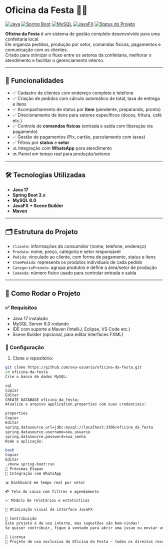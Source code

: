 # Oficina da Festa 🎂✨

[![Java](https://img.shields.io/badge/Java-17-007396?style=for-the-badge&logo=java&logoColor=white)](#)
[![Spring Boot](https://img.shields.io/badge/Spring%20Boot-3.x-6DB33F?style=for-the-badge&logo=springboot&logoColor=white)](#)
[![MySQL](https://img.shields.io/badge/MySQL-8.0-4479A1?style=for-the-badge&logo=mysql&logoColor=white)](#)
[![JavaFX](https://img.shields.io/badge/JavaFX-UI-blue?style=for-the-badge&logo=java)](#)
[![Status do Projeto](https://img.shields.io/badge/STATUS-EM%20DESENVOLVIMENTO-yellow?style=for-the-badge)](#)

**Oficina da Festa** é um sistema de gestão completo desenvolvido para uma confeitaria local.  
Ele organiza pedidos, produção por setor, comandas físicas, pagamentos e comunicação com os clientes.  
Criado para otimizar o fluxo entre os setores da confeitaria, melhorar o atendimento e facilitar o gerenciamento interno.

---

## 🌟 Funcionalidades

- ✅ Cadastro de clientes com endereço completo e telefone  
- ✅ Criação de pedidos com cálculo automático de total, taxa de entrega e itens  
- ✅ Acompanhamento de status por **item** (pendente, preparando, pronto)  
- ✅ Direcionamento de itens para setores específicos (doces, fritura, café etc.)  
- ✅ Controle de **comandas físicas** (entrada e saída com liberação via pagamento)  
- ✅ Gestão de pagamentos (Pix, cartão, parcelamento com taxas)  
- ✅ Filtros por **status** e **setor**  
- 🔜 Integração com **WhatsApp** para atendimento  
- 🔜 Painel em tempo real para produção/setores  

---

## 🛠 Tecnologias Utilizadas

- **Java 17**  
- **Spring Boot 3.x**  
- **MySQL 8.0**  
- **JavaFX + Scene Builder**  
- **Maven**

---

## 🗂 Estrutura do Projeto

- `Cliente`: informações do consumidor (nome, telefone, endereço)
- `Produto`: nome, preço, categoria e setor responsável
- `Pedido`: vinculado ao cliente, com forma de pagamento, status e itens
- `ItemPedido`: representa os produtos individuais de cada pedido
- `CategoriaProduto`: agrupa produtos e define a área/setor de produção
- `Comanda`: número físico usado para controlar entrada e saída

---

## 🚀 Como Rodar o Projeto

### ✅ Requisitos

- Java 17 instalado  
- MySQL Server 8.0 rodando  
- IDE com suporte a Maven (IntelliJ, Eclipse, VS Code etc.)  
- Scene Builder (opcional, para editar interfaces FXML)

### 🔧 Configuração

1. Clone o repositório:

```bash
git clone https://github.com/seu-usuario/oficina-da-festa.git
cd oficina-da-festa
Crie o banco de dados MySQL:

sql
Copiar
Editar
CREATE DATABASE oficina_da_festa;
Atualize o arquivo application.properties com suas credenciais:

properties
Copiar
Editar
spring.datasource.url=jdbc:mysql://localhost:3306/oficina_da_festa
spring.datasource.username=seu_usuario
spring.datasource.password=sua_senha
Rode a aplicação:

bash
Copiar
Editar
./mvnw spring-boot:run
📅 Próximas Etapas
🔗 Integração com WhatsApp

📊 Dashboard em tempo real por setor

💳 Tela do caixa com filtros e agendamento

📈 Módulo de relatórios e estatísticas

🎨 Otimização visual da interface JavaFX

🤝 Contribuição
Este projeto é de uso interno, mas sugestões são bem-vindas!
Se quiser contribuir, fique à vontade para abrir uma issue ou enviar um pull request.

📝 Licença
📌 Projeto de uso exclusivo da Oficina da Festa – todos os direitos reservados.
